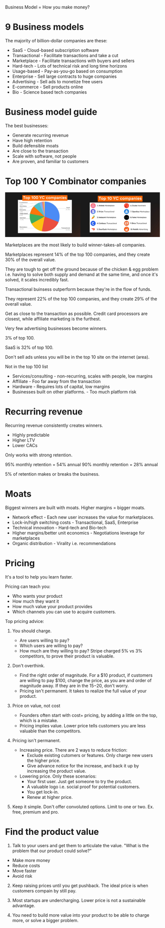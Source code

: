 Business Model = How you make money?

# 9 Business models

The majority of billion-dollar companies are these:

-   SaaS - Cloud-based subscription software
-   Transactional - Facilitate transactions and take a cut
-   Marketplace - Facilitate transactions with buyers and sellers
-   Hard-tech - Lots of technical risk and long time horizons
-   Usage-based - Pay-as-you-go based on consumption
-   Enterprise - Sell large contracts to huge companies
-   Advertising - Sell ads to monetize free users
-   E-commerce - Sell products online
-   Bio - Science based tech companies

# Business model guide

The best businesses:

-   Generate recurring revenue
-   Have high retention
-   Build defensible moats
-   Are close to the transaction
-   Scale with software, not people
-   Are proven, and familiar to customers

# Top 100 Y Combinator companies

![Top 100 YC](../../pics/startup/business/business_startup_top100YC.jpg)

Marketplaces are the most likely to build winner-takes-all companies.

Marketplaces represent 14% of the top 100 companies, and they create 30% of the overall value.

They are tough to get off the ground because of the chicken & egg problem i.e. having to solve both supply and demand at the same time, and once it's solved, it scales incredibly fast.

Transactional buinsess outperform because they're in the flow of funds.

They represent 22% of the top 100 companies, and they create 29% of the overall value.

Get as close to the transaction as possible. Credit card processors are closest, while affiliate marketing is the furthest.

Very few advertising businesses become winners.

3% of top 100.

SaaS is 32% of top 100.

Don't sell ads unless you will be in the top 10 site on the internet (area).

Not in the top 100 list

-   Services/consulting - non-recurring, scales with people, low margins
-   Affiliate - Foo far away from the transaction
-   Hardware - Requires lots of capital, low margins
-   Businesses built on other platforms. - Too much platform risk

# Recurring revenue

Recurring revenue consistently creates winners.

-   Highly predictable
-   Higher LTV
-   Lower CACs

Only works with strong retention.

95% monthly retention = 54% annual
90% monthly retention = 28% annual

5% of retention makes or breaks the business.

# Moats

Biggest winners are built with moats. Higher margins = bigger moats.

-   Network effect - Each new user increases the value for marketplaces.
-   Lock-in/high switching costs - Transactional, SaaS, Enterprise
-   Technical innovation - Hard-tech and Bio-tech
-   Higher margins/better unit economics - Negotiations leverage for marketplaces
-   Organic distribution - Virality i.e. recommendations

# Pricing

It's a tool to help you learn faster.

Pricing can teach you:

-   Who wants your product
-   How much they want it
-   How much value your product provides
-   Which channels you can use to acquire customers.

Top pricing advice:

1. You should charge.

    - Are users willing to pay?
    - Which users are willing to pay?
    - How much are they willing to pay? Stripe charged 5% vs 3% competitors, to prove their product is valuable.

2. Don't overthink.

    - Find the right order of magnitude. For a $10 product, if customers are willing to pay $100, change the price, as you are and order of magnitude away. If they are in the $15-$20, don't worry.
    - Pricing isn't permanent. It takes to realize the full value of your product.

3. Price on value, not cost

    - Founders often start with cost+ pricing, by adding a little on the top, which is a mistake.
    - Pricing implies value. Lower price tells customers you are less valuable than the competitors.

4. Pricing isn't permanent.

    - Increasing price. There are 2 ways to reduce friction:
        - Exclude existing cutomers or features. Only charge new users the higher price.
        - Give advance notice for the increase, and back it up by increasing the product value.
    - Lowering price. Only these scenarios:
        - Your first user. Just get someone to try the product.
        - A valuable logo i.e. social proof for potential customers.
        - You get lock-in.
        - Renew at higher price.

5. Keep it simple. Don't offer convoluted options. Limit to one or two. Ex. free, premium and pro.

# Find the product value

1. Talk to your users and get them to articulate the value. "What is the problem that our product could solve?"

-   Make more money
-   Reduce costs
-   Move faster
-   Avoid risk

2. Keep raising prices until you get pushback. The ideal price is when customers compain by still pay.

3. Most startups are undercharging. Lower price is not a sustainable advantage.

4. You need to build more value into your product to be able to charge more, or solve a bigger problem.
